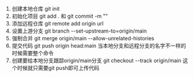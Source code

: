 1. 创建本地仓库 git init
2. 初始化项目 git add . 和 git commit -m ""
3. 添加远程仓库 git remote add origin url
4. 设置上游分支 git branch --set-upstream-to=origin/main
5. 强制合并 git merge origin/main --allow-unrelated-histories
6. 提交代码 git push origin head:main 当本地分支和远程分支的名字不一样的时候需要整个命令
5. 创建要给本地分支跟踪origin/main分支  git checkout --track origin/main  这个时候就只需要git push即可上传代码

